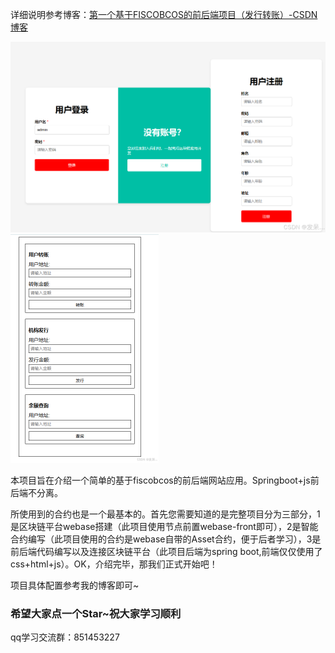 详细说明参考博客：[第一个基于FISCOBCOS的前后端项目（发行转账）-CSDN博客](https://blog.csdn.net/2302_77339802/article/details/140297797)



<img src=".\images\eaa7c573797d44ba9b7256b1587077a5.png" alt="img" style="zoom:50%;" />


<img src=".\images\e31910f4b4694c62a38666c5339fbcec-17207030472983.png" alt="img" style="zoom:50%;" />




 本项目旨在介绍一个简单的基于fiscobcos的前后端网站应用。Springboot+js前后端不分离。

所使用到的合约也是一个最基本的。首先您需要知道的是完整项目分为三部分，1是区块链平台webase搭建（此项目使用节点前置webase-front即可），2是智能合约编写（此项目使用的合约是webase自带的Asset合约，便于后者学习），3是前后端代码编写以及连接区块链平台（此项目后端为spring boot,前端仅仅使用了css+html+js）。OK，介绍完毕，那我们正式开始吧！

项目具体配置参考我的博客即可~

### 希望大家点一个Star~祝大家学习顺利

qq学习交流群：851453227










